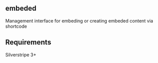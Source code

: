 ## embeded ##

Management interface for embeding or creating embeded content via shortcode

## Requirements ##
Silverstripe 3+

